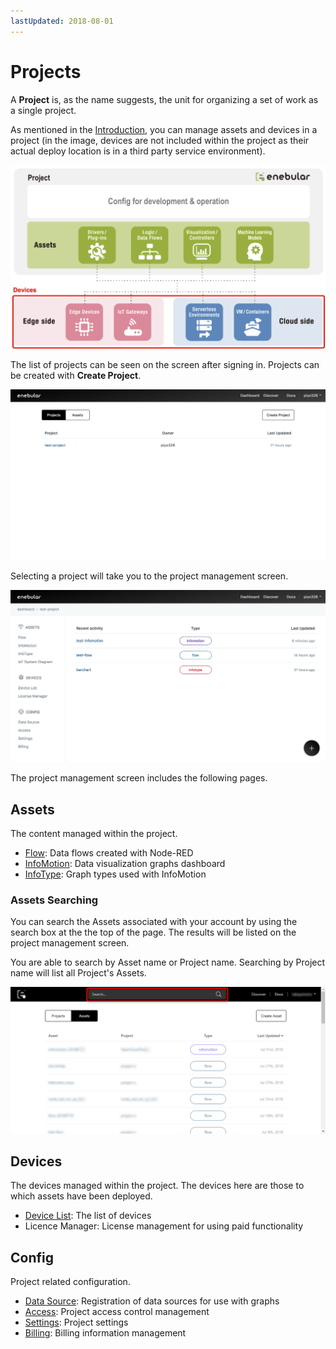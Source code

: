 ```yaml
---
lastUpdated: 2018-08-01
---
```


# Projects

A **Project** is, as the name suggests, the unit for organizing a set of work as a single project.

As mentioned in the [Introduction](../INDEX.md), you can manage assets and devices in a project (in the image, devices are not included within the project as their actual deploy location is in a third party service environment).

![enebular overview](../../img/Projects/index-projectOverview.png)

The list of projects can be seen on the screen after signing in. Projects can be created with **Create Project**.

![sreate project](../../img/Projects/index-createProject.png)

Selecting a project will take you to the project management screen.

![select project](../../img/Projects/index-selectProject.png)

The project management screen includes the following pages.

## Assets

The content managed within the project.

- [Flow](../Flow/Introduction.md): Data flows created with Node-RED
- [InfoMotion](../InfoMotion/Introduction.md): Data visualization graphs dashboard
- [InfoType](../InfoMotion/InfoTypeIntroduction.md): Graph types used with InfoMotion

### Assets Searching

You can search the Assets associated with your account by using the search box at the the top of the page.
The results will be listed on the project management screen.

You are able to search by Asset name or Project name. 
Searching by Project name will list all Project's Assets.

![search project](../../img/Projects/index-searchAssets.png)

## Devices

The devices managed within the project. The devices here are those to which assets have been deployed.

- [Device List](../Device/DeviceList.md): The list of devices
- Licence Manager: License management for using paid functionality

## Config

Project related configuration.

- [Data Source](../InfoMotion/CreateDataSource.md): Registration of data sources for use with graphs
- [Access](../Config/Access.md): Project access control management
- [Settings](../Project/Settings.md): Project settings
- [Billing](../Config/BillingInformation.md):  Billing information management
